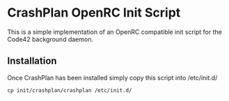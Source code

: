 CrashPlan OpenRC Init Script
============================

This is a simple implementation of an OpenRC compatible init script for the Code42 background daemon.

Installation
------------

Once CrashPlan has been installed simply copy this script into /etc/init.d/

```
cp init/crashplan/crashplan /etc/init.d/
```
